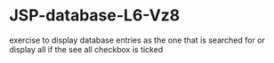 # JSP-database-L6-Vz8
exercise to display database entries as the one that is searched for or display all if the see all checkbox is ticked
